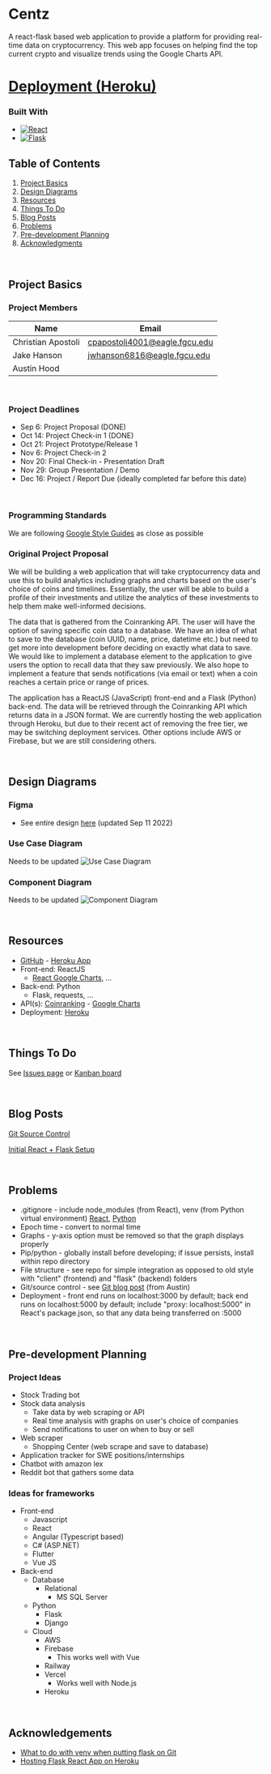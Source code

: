 # **Centz**

A react-flask based web application to provide a platform for providing real-time data on cryptocurrency. This web app focuses on helping find the top current crypto and visualize trends using the Google Charts API.

# [Deployment (Heroku)](https://centz.herokuapp.com)

### Built With

- [![React][react.js]][react-url]
- [![Flask][flask]][flask-url]

## **Table of Contents**

1. [Project Basics](#project-basics)
2. [Design Diagrams](#design-diagrams)
3. [Resources](#resources)
4. [Things To Do](#things-to-do)
5. [Blog Posts](#blog-posts)
6. [Problems](#problems)
7. [Pre-development Planning](#pre-development-planning)
8. [Acknowledgments](#acknowledgments)

&nbsp;

## Project Basics

### Project Members

| Name               | Email                         |
| ------------------ | ----------------------------- |
| Christian Apostoli | cpapostoli4001@eagle.fgcu.edu |
| Jake Hanson        | jwhanson6816@eagle.fgcu.edu   |
| Austin Hood        |                               |

&nbsp;

### **Project Deadlines**

- Sep 6: Project Proposal (DONE)
- Oct 14: Project Check-in 1 (DONE)
- Oct 21: Project Prototype/Release 1
- Nov 6: Project Check-in 2
- Nov 20: Final Check-in - Presentation Draft
- Nov 29: Group Presentation / Demo
- Dec 16: Project / Report Due (ideally completed far before this date)

&nbsp;

### **Programming Standards**
We are following [Google Style Guides](https://google.github.io/styleguide/) as close as possible

### **Original Project Proposal**

We will be building a web application that will take cryptocurrency data and use this to build analytics including graphs and charts based on the user's choice of coins and timelines. Essentially, the user will be able to build a profile of their investments and utilize the analytics of these investments to help them make well-informed decisions.

The data that is gathered from the Coinranking API. The user will have the option of saving specific coin data to a database. We have an idea of what to save to the database (coin UUID, name, price, datetime etc.) but need to get more into development before deciding on exactly what data to save. We would like to implement a database element to the application to give users the option to recall data that they saw previously. We also hope to implement a feature that sends notifications (via email or text) when a coin reaches a certain price or range of prices.

The application has a ReactJS (JavaScript) front-end and a Flask (Python) back-end. The data will be retrieved through the Coinranking API which returns data in a JSON format. We are currently hosting the web application through Heroku, but due to their recent act of removing the free tier, we may be switching deployment services. Other options include AWS or Firebase, but we are still considering others.

&nbsp;

## Design Diagrams

### Figma

- See entire design [here](https://www.figma.com/file/6ZBvvhyBGC0SRtxnL6WHp7/Stock-Page-Design) (updated Sep 11 2022)

### Use Case Diagram

Needs to be updated
![Use Case Diagram](/docs/useCase.png)

### Component Diagram

Needs to be updated
![Component Diagram](/docs/component.png)

&nbsp;

## Resources

- [GitHub](https://github.com/AustinHood7/Centz) - [Heroku App](http://centz.herokuapp.com)
- Front-end: ReactJS
  - [React Google Charts](https://react-google-charts.com/), ...
- Back-end: Python
  - Flask, requests, ...
- API(s): [Coinranking](https://developers.coinranking.com/api/documentation) - [Google Charts](https://developers.google.com/chart)
- Deployment: [Heroku](https://www.heroku.com/)

&nbsp;

## Things To Do

See [Issues page](https://github.com/AustinHood7/Centz/issues) or [Kanban board](https://github.com/users/AustinHood7/projects/1)

&nbsp;

## Blog Posts

[Git Source Control](/docs/git.pdf)

[Initial React + Flask Setup](/docs/setup.pdf)

&nbsp;

## Problems

- .gitignore - include node_modules (from React), venv (from Python virtual environment) [React](https://github.com/AustinHood7/Centz/blob/main/client/.gitignore), [Python](<(https://github.com/AustinHood7/Centz/blob/main/.gitignore)>)
- Epoch time - convert to normal time
- Graphs - y-axis option must be removed so that the graph displays properly
- Pip/python - globally install before developing; if issue persists, install within repo directory
- File structure - see repo for simple integration as opposed to old style with "client" (frontend) and "flask" (backend) folders
- Git/source control - see [Git blog post](#blogs) (from Austin)
- Deployment - front end runs on localhost:3000 by default; back end runs on localhost:5000 by default; include "proxy: localhost:5000" in React's package.json, so that any data being transferred on :5000

&nbsp;

## Pre-development Planning

### **Project Ideas**

- Stock Trading bot
- Stock data analysis
  - Take data by web scraping or API
  - Real time analysis with graphs on user's choice of companies
  - Send notifications to user on when to buy or sell
- Web scraper
  - Shopping Center (web scrape and save to database)
- Application tracker for SWE positions/internships
- Chatbot with amazon lex
- Reddit bot that gathers some data

### **Ideas for frameworks**

- Front-end
  - Javascript
  - React
  - Angular (Typescript based)
  - C# (ASP.NET)
  - Flutter
  - Vue JS
- Back-end
  - Database
    - Relational
      - MS SQL Server
  - Python
    - Flask
    - Django
  - Cloud
    - AWS
    - Firebase
      - This works well with Vue
    - Railway
    - Vercel
      - Works well with Node.js
    - Heroku

&nbsp;

## Acknowledgements

- [What to do with venv when putting flask on Git](https://medium.com/wealthy-bytes/the-easiest-way-to-use-a-python-virtual-environment-with-git-401e07c39cde)
- [Hosting Flask React App on Heroku](https://www.youtube.com/watch?v=h96KP3JMX7Q&t=1258s)

<!-- Markdown Links and Images -->

[react.js]: https://img.shields.io/badge/React-20232A?style=for-the-badge&logo=react&logoColor=61DAFB
[react-url]: https://reactjs.org/
[flask]: https://img.shields.io/badge/Flask-e0dede?style=for-the-badge&logo=flask&logoColor=000000
[flask-url]: https://flask.palletsprojects.com/en/2.2.x/
